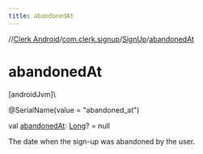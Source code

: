 ```yaml
---
title: abandonedAt
---
```

//[Clerk Android](../../../index.html)/[com.clerk.signup](../index.html)/[SignUp](index.html)/[abandonedAt](abandoned-at.html)



# abandonedAt



[androidJvm]\




@SerialName(value = &quot;abandoned_at&quot;)



val [abandonedAt](abandoned-at.html): [Long](https://kotlinlang.org/api/latest/jvm/stdlib/kotlin-stdlib/kotlin/-long/index.html)? = null



The date when the sign-up was abandoned by the user.




